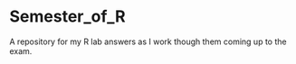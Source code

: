 Semester_of_R
=============

A repository for my R lab answers as I work though them coming up to the exam.  